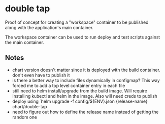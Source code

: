 # double tap

Proof of concept for creating a "workspace" container to be published along with the application's main container.

The workspace container can be used to run deploy and test scripts against the main container.

## Notes

* chart version doesn't matter since it is deployed with the build container. don't even have to publish it
* is there a better way to include files dynamically in configmap? This way forced me to add a top level container entry in each file
* still need to helm install/upgrade from the build image. Will require installing kubectl and helm in the image. Also will need creds to publish
* deploy using `helm upgrade -f config/${ENV}.json {release-name} chart/double-tap
* need to figure out how to define the release name instead of getting the random one
